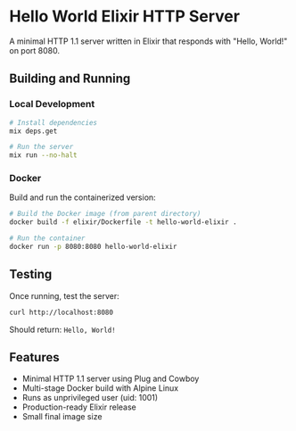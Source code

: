 # Hello World Elixir HTTP Server

A minimal HTTP 1.1 server written in Elixir that responds with "Hello, World!" on port 8080.

## Building and Running

### Local Development

```bash
# Install dependencies
mix deps.get

# Run the server
mix run --no-halt
```

### Docker

Build and run the containerized version:

```bash
# Build the Docker image (from parent directory)
docker build -f elixir/Dockerfile -t hello-world-elixir .

# Run the container
docker run -p 8080:8080 hello-world-elixir
```

## Testing

Once running, test the server:

```bash
curl http://localhost:8080
```

Should return: `Hello, World!`

## Features

- Minimal HTTP 1.1 server using Plug and Cowboy
- Multi-stage Docker build with Alpine Linux
- Runs as unprivileged user (uid: 1001)
- Production-ready Elixir release
- Small final image size
